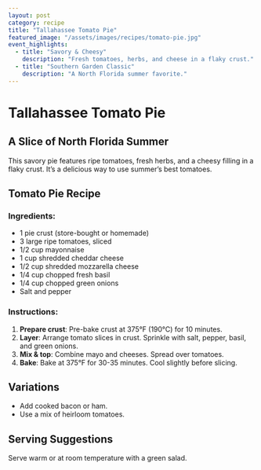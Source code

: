 ```yaml
---
layout: post
category: recipe
title: "Tallahassee Tomato Pie"
featured_image: "/assets/images/recipes/tomato-pie.jpg"
event_highlights:
  - title: "Savory & Cheesy"
    description: "Fresh tomatoes, herbs, and cheese in a flaky crust."
  - title: "Southern Garden Classic"
    description: "A North Florida summer favorite."
---
```


# Tallahassee Tomato Pie

## A Slice of North Florida Summer

This savory pie features ripe tomatoes, fresh herbs, and a cheesy filling in a flaky crust. It’s a delicious way to use summer’s best tomatoes.

## Tomato Pie Recipe

### Ingredients:
- 1 pie crust (store-bought or homemade)
- 3 large ripe tomatoes, sliced
- 1/2 cup mayonnaise
- 1 cup shredded cheddar cheese
- 1/2 cup shredded mozzarella cheese
- 1/4 cup chopped fresh basil
- 1/4 cup chopped green onions
- Salt and pepper

### Instructions:

1. **Prepare crust**: Pre-bake crust at 375°F (190°C) for 10 minutes.
2. **Layer**: Arrange tomato slices in crust. Sprinkle with salt, pepper, basil, and green onions.
3. **Mix & top**: Combine mayo and cheeses. Spread over tomatoes.
4. **Bake**: Bake at 375°F for 30-35 minutes. Cool slightly before slicing.

## Variations
- Add cooked bacon or ham.
- Use a mix of heirloom tomatoes.

## Serving Suggestions
Serve warm or at room temperature with a green salad.
